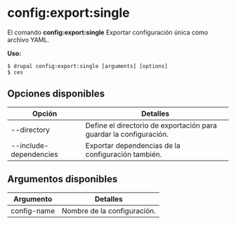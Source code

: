 # config:export:single
El comando **config:export:single** Exportar configuración única como archivo YAML.

**Uso:**
```
$ drupal config:export:single [arguments] [options] 
$ ces  
```

## Opciones disponibles
Opción | Detalles
-------|-------------
--directory | Define el directorio de exportación para guardar la configuración.
--include-dependencies | Exportar dependencias de la configuración también.

## Argumentos disponibles
Argumento | Detalles
---------|-------------
config-name | Nombre de la configuración.
